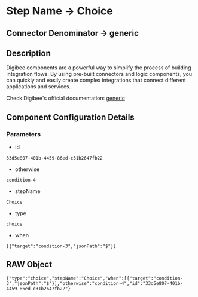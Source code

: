 # Step Name -> Choice
## Connector Denominator -> generic

## Description

Digibee components are a powerful way to simplify the process of building integration flows. By using pre-built connectors and logic components, you can quickly and easily create complex integrations that connect different applications and services.

Check Digibee's official documentation: [generic](https://docs.digibee.com/documentation "Digibee documentation")

## Component Configuration Details
### Parameters

* id
```
33d5e807-401b-4459-86ed-c31b2647fb22
```

* otherwise
```
condition-4
```

* stepName
```
Choice
```

* type
```
choice
```

* when
```
[{"target":"condition-3","jsonPath":"$"}]
```


## RAW Object

```
{"type":"choice","stepName":"Choice","when":[{"target":"condition-3","jsonPath":"$"}],"otherwise":"condition-4","id":"33d5e807-401b-4459-86ed-c31b2647fb22"}
```